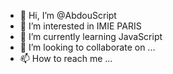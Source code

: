 - 👋 Hi, I’m @AbdouScript
- 👀 I’m interested in IMIE PARIS
- 🌱 I’m currently learning JavaScript
- 💞️ I’m looking to collaborate on ...
- 📫 How to reach me ...

<!---
AbdouScript/AbdouScript is a ✨ special ✨ repository because its `README.md` (this file) appears on your GitHub profile.
You can click the Preview link to take a look at your changes.
--->
